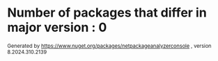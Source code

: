 
# Number of packages that differ in major version : 0

<small>Generated  by https://www.nuget.org/packages/netpackageanalyzerconsole , version 8.2024.310.2139</small>
